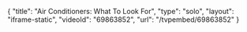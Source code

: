 {
    "title": "Air Conditioners: What To Look For",
    "type": "solo",
    "layout": "iframe-static",
    "videoId": "69863852",
    "url": "\/tvpembed\/69863852"
}